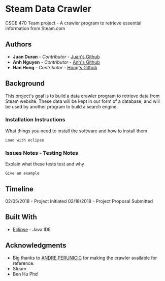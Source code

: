 # Steam Data Crawler

CSCE 470 Team project - A crawler program to retrieve essential information from Steam.com

## Authors

* **Juan Duran** - *Contributor* - [Juan's Github](https://github.com/hueytlatoani)
* **Anh Nguyen** - *Contributor* - [Anh's Github](https://github.com/harryluffy)
* **Han Hong** - *Contributor* - [Hong's Github](https://github.com/hongsolos)


## Background

This project's goal is to build a data crawler program to retrieve data from Steam website. These data will be kept in our form of a database, and will be used by another program to build a search engine.

### Installation Instructions

What things you need to install the software and how to install them

```
Load with eclipse
```


### Issues Notes - Testing Notes

Explain what these tests test and why

```
Give an example
```

## Timeline

02/05/2018 - Project Initiated
02/18/2018 - Project Proposal Submitted

## Built With

* [Eclipse](https://www.eclipse.org/) - Java IDE

## Acknowledgments

* Big thanks to [ANDRE PERUNICIC](https://github.com/prncc/steam-scraper) for making the crawler available for reference. 
* Steam
* Ben Hu Phd 


